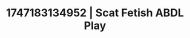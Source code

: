 ---
categories:
- Curvy goddess
- Sensual cosplay
- Unspoken desires
- Mormon missionary
- Spitroast
image: /assets/images/1747183134952.jpg
layout: post
seo:
  description: Featured content with exclusive Scat Fetish, ABDL Play. HD images available.
  keywords: Scat Fetish, ABDL Play
  og_image: /assets/images/1747183134952.jpg
  schema_type: VisualArtwork
tags:
- '#1747183134952'
- ABDL Play
- Scat Fetish
title: 1747183134952 | Scat Fetish ABDL Play
---